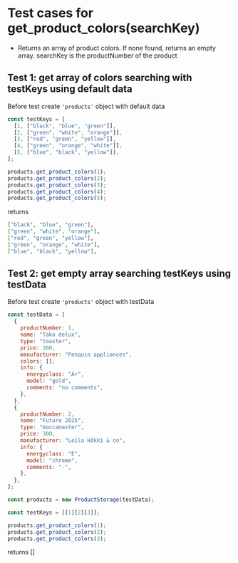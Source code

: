 # Test cases for get_product_colors(searchKey)

- Returns an array of product colors. If none found, returns an empty array. searchKey is the productNumber of the product

## Test 1: get array of colors searching with testKeys using default data

Before test create `'products'` object with default data

```js
const testKeys = [
  [1, ["black", "blue", "green"]],
  [2, ["green", "white", "orange"]],
  [3, ["red", "green", "yellow"]],
  [4, ["green", "orange", "white"]],
  [5, ["blue", "black", "yellow"]],
];
```

```js
products.get_product_colors(1);
products.get_product_colors(2);
products.get_product_colors(3);
products.get_product_colors(4);
products.get_product_colors(5);
```

returns

```json
["black", "blue", "green"],
["green", "white", "orange"],
["red", "green", "yellow"],
["green", "orange", "white"],
["blue", "black", "yellow"],
```

## Test 2: get empty array searching testKeys using testData

Before test create `'products'` object with testData

```js
const testData = [
  {
    productNumber: 1,
    name: "Tako delux",
    type: "toaster",
    price: 300,
    manufacturer: "Penquin appliances",
    colors: [],
    info: {
      energyclass: "A+",
      model: "gold",
      comments: "no comments",
    },
  },
  {
    productNumber: 2,
    name: "Future 2025",
    type: "moccamaster",
    price: 300,
    manufacturer: "Leila Hökki & co",
    info: {
      energyclass: "E",
      model: "chrome",
      comments: "-",
    },
  },
];
```

```js
const products = new ProductStorage(testData);
```

```js
const testKeys = [[1][2][3]];
```

```js
products.get_product_colors(1);
products.get_product_colors(2);
products.get_product_colors(3);
```

returns []

